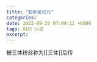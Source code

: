 ```yaml
---
title: "超新星纪元"
categories: 
date: 2022-09-25 07:09:12 +0800
tags: 科幻 小说
excerpt: 
---
```


被三体粉丝称为[[三体]]后传






